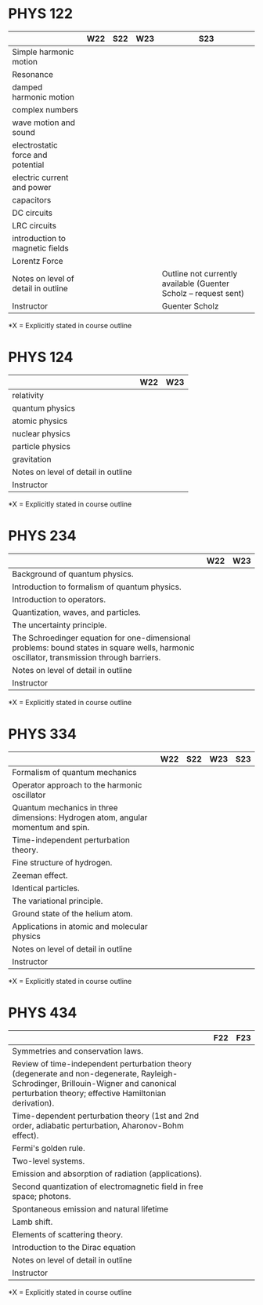 # PHYS 122
|     | W22 | S22 | W23 | S23 |
| --- | --- | --- | --- | --- |
|Simple harmonic motion|  |  |  |  |
|Resonance|  |  |  |  |
|damped harmonic motion	|  |  |  |  |
|complex numbers|  |  |  |  |
|wave motion and sound|  |  |  |  |
|electrostatic force and potential|  |  |  |  |
|electric current and power|  |  |  |  |
|capacitors|  |  |  |  |
|DC circuits	|  |  |  |  |
|LRC circuits|  |  |  |  |
|introduction to magnetic fields|  |  |  |  |
|Lorentz Force|  |  |  |  |
|Notes on level of detail in outline|  |  |  |  Outline not currently available (Guenter Scholz – request sent)|
|Instructor|  |  |  |  Guenter Scholz|

*X = Explicitly stated in course outline

# PHYS 124
|     | W22 |  W23 |
| --- | --- |  --- |
|relativity| | |
|quantum physics| | |
|atomic physics| | |
|nuclear physics| | |
|particle physics| | |
|gravitation| | |
|Notes on level of detail in outline|  |  |
|Instructor|  |  |

*X = Explicitly stated in course outline

# PHYS 234
|     | W22  | W23 | 
| --- | --- | --- |
|Background of quantum physics. |  |  |  
|Introduction to formalism of quantum physics. |  |  | 
|Introduction to operators. |  |  |  
|Quantization, waves, and particles. |  |  |  
|The uncertainty principle. |  |  |  
|The Schroedinger equation for one-dimensional problems: bound states in square wells, harmonic oscillator, transmission through barriers.|  |  |
|Notes on level of detail in outline|  |  |  
|Instructor|  |  |  

*X = Explicitly stated in course outline

# PHYS 334
|     | W22 | S22 | W23 | S23 |
| --- | --- | --- | --- | --- |
|Formalism of quantum mechanics|  |  |  |  |
|Operator approach to the harmonic oscillator|  |  |  |  |
|Quantum mechanics in three dimensions: Hydrogen atom, angular momentum and spin. |  |  |  |  |
|Time-independent perturbation theory.|  |  |  |  |
|Fine structure of hydrogen. |  |  |  |  |
|Zeeman effect. |  |  |  |  |
|Identical particles. |  |  |  |  |
|The variational principle.|  |  |  |  |
|Ground state of the helium atom. |  |  |  |  |
|Applications in atomic and molecular physics|  |  |  |  |
|Notes on level of detail in outline|  |  |  |  |
|Instructor|  |  |  |  |  

*X = Explicitly stated in course outline

# PHYS 434
|     | F22  | F23 | 
| --- | --- | --- |
|Symmetries and conservation laws. |  |  |
|Review of time-independent perturbation theory (degenerate and non-degenerate, Rayleigh-Schrodinger, Brillouin-Wigner and canonical perturbation theory; effective Hamiltonian derivation). |  |  |
|Time-dependent perturbation theory (1st and 2nd order, adiabatic perturbation, Aharonov-Bohm effect). |  |  |
|Fermi's golden rule. |  |  |
|Two-level systems. |  |  |
|Emission and absorption of radiation (applications). |  |  |
|Second quantization of electromagnetic field in free space; photons.|  |  | 
|Spontaneous emission and natural lifetime|  |  |
|Lamb shift. |  |  |
|Elements of scattering theory. |  |  |
|Introduction to the Dirac equation|  |  |
|Notes on level of detail in outline|  |  |  
|Instructor|  |  |  

*X = Explicitly stated in course outline
